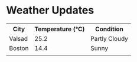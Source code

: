 # Weather Updates

<!-- WEATHER-UPDATE-START -->
<table><tr><th>City</th><th>Temperature (°C)</th><th>Condition</th></tr><tr><td>Valsad</td><td>25.2</td><td>Partly Cloudy</td></tr><tr><td>Boston</td><td>14.4</td><td>Sunny</td></tr><tr><td></td><td></td><td></td></tr></table>
<!-- WEATHER-UPDATE-END -->
